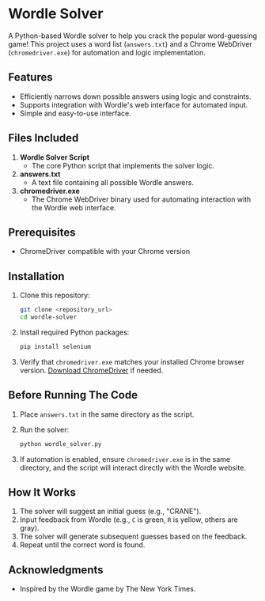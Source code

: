 # Wordle Solver

A Python-based Wordle solver to help you crack the popular word-guessing game! This project uses a word list (`answers.txt`) and a Chrome WebDriver (`chromedriver.exe`) for automation and logic implementation.

## Features
- Efficiently narrows down possible answers using logic and constraints.
- Supports integration with Wordle's web interface for automated input.
- Simple and easy-to-use interface.

## Files Included
1. **Wordle Solver Script**
   - The core Python script that implements the solver logic.
2. **answers.txt**
   - A text file containing all possible Wordle answers.
3. **chromedriver.exe**
   - The Chrome WebDriver binary used for automating interaction with the Wordle web interface.

## Prerequisites

- ChromeDriver compatible with your Chrome version

## Installation

1. Clone this repository:
   ```bash
   git clone <repository_url>
   cd wordle-solver
   ```

2. Install required Python packages:
   ```bash
   pip install selenium
   ```

3. Verify that `chromedriver.exe` matches your installed Chrome browser version. [Download ChromeDriver](https://sites.google.com/chromium.org/driver/) if needed.

## Before Running The Code

1. Place `answers.txt` in the same directory as the script.

2. Run the solver:
   ```bash
   python wordle_solver.py
   ```
3. If automation is enabled, ensure `chromedriver.exe` is in the same directory, and the script will interact directly with the Wordle website.

## How It Works

1. The solver will suggest an initial guess (e.g., "CRANE").
2. Input feedback from Wordle (e.g., `C` is green, `R` is yellow, others are gray).
3. The solver will generate subsequent guesses based on the feedback.
4. Repeat until the correct word is found.

## Acknowledgments

- Inspired by the Wordle game by The New York Times.
